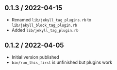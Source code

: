 ## 0.1.3 / 2022-04-15
  * Renamed `lib/jekyll_tag_plugins.rb` to  `lib/jekyll_block_tag_plugin.rb`
  * Added `lib/jekyll_tag_plugin.rb`
## 0.1.2 / 2022-04-05
  * Initial version published
  * `bin/run_this_first` is unfinished but plugins work

